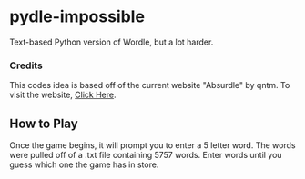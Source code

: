 # pydle-impossible
Text-based Python version of Wordle, but a lot harder.
### Credits
This codes idea is based off of the current website "Absurdle" by qntm. To visit the website, [Click Here].

[Click Here]:https://qntm.org/files/absurdle/absurdle.html

## How to Play
Once the game begins, it will prompt you to enter a 5 letter word. The words were pulled off of a .txt file containing 5757 words. Enter words until you guess which one the game has in store.
